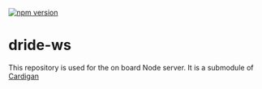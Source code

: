 [![npm version](https://badge.fury.io/js/dride-ws.svg)](https://badge.fury.io/js/dride-ws)


# dride-ws

This repository is used for the on board Node server. It is a submodule of [Cardigan](https://github.com/dride/Cardigan)
